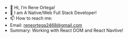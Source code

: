 - 👋 Hi, I’m Rene Ortega!
- 🌱 I am A Native/Web Full Stack Developer!
- 📫 How to reach me: 
- Email: reneortega2468@gmail.com
- Summary: Working with React DOM and React Navtive!
